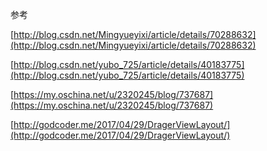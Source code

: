参考

[http://blog.csdn.net/Mingyueyixi/article/details/70288632](http://blog.csdn.net/Mingyueyixi/article/details/70288632)

[http://blog.csdn.net/yubo_725/article/details/40183775](http://blog.csdn.net/yubo_725/article/details/40183775)

[https://my.oschina.net/u/2320245/blog/737687](https://my.oschina.net/u/2320245/blog/737687)

[http://godcoder.me/2017/04/29/DragerViewLayout/](http://godcoder.me/2017/04/29/DragerViewLayout/)